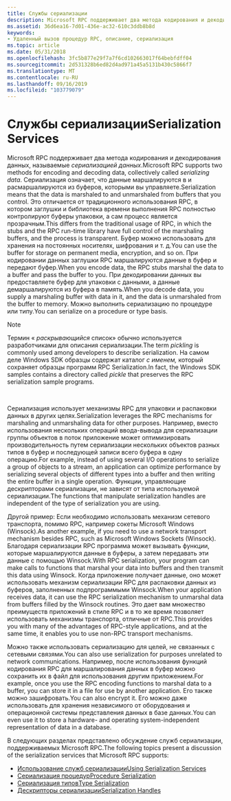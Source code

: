```yaml
---
title: Службы сериализации
description: Microsoft RPC поддерживает два метода кодирования и декодирования данных, называемые сериализацией данных.
ms.assetid: 36d6ea16-7d01-436e-ac32-610c3ddb8b8d
keywords:
- Удаленный вызов процедур RPC, описание, сериализация
ms.topic: article
ms.date: 05/31/2018
ms.openlocfilehash: 3fc5b877e29f7a7f6cd102663017f64bebfdff04
ms.sourcegitcommit: 2d531328b6ed82d4ad971a45a5131b430c5866f7
ms.translationtype: MT
ms.contentlocale: ru-RU
ms.lasthandoff: 09/16/2019
ms.locfileid: "103779079"
---
```

# <a name="serialization-services"></a><span data-ttu-id="662ee-104">Службы сериализации</span><span class="sxs-lookup"><span data-stu-id="662ee-104">Serialization Services</span></span>

<span data-ttu-id="662ee-105">Microsoft RPC поддерживает два метода кодирования и декодирования данных, называемые *сериализацией данных*.</span><span class="sxs-lookup"><span data-stu-id="662ee-105">Microsoft RPC supports two methods for encoding and decoding data, collectively called *serializing data*.</span></span> <span data-ttu-id="662ee-106">Сериализация означает, что данные маршалируются в и расмаршалируются из буферов, которыми вы управляете.</span><span class="sxs-lookup"><span data-stu-id="662ee-106">Serialization means that the data is marshaled to and unmarshaled from buffers that you control.</span></span> <span data-ttu-id="662ee-107">Это отличается от традиционного использования RPC, в котором заглушки и библиотека времени выполнения RPC полностью контролируют буферы упаковки, а сам процесс является прозрачным.</span><span class="sxs-lookup"><span data-stu-id="662ee-107">This differs from the traditional usage of RPC, in which the stubs and the RPC run-time library have full control of the marshaling buffers, and the process is transparent.</span></span> <span data-ttu-id="662ee-108">Буфер можно использовать для хранения на постоянных носителях, шифрования и т. д.</span><span class="sxs-lookup"><span data-stu-id="662ee-108">You can use the buffer for storage on permanent media, encryption, and so on.</span></span> <span data-ttu-id="662ee-109">При кодировании данных заглушки RPC маршалируются данные в буфер и передают буфер.</span><span class="sxs-lookup"><span data-stu-id="662ee-109">When you encode data, the RPC stubs marshal the data to a buffer and pass the buffer to you.</span></span> <span data-ttu-id="662ee-110">При декодировании данных вы предоставляете буфер для упаковки с данными, а данные демаршалируются из буфера в память.</span><span class="sxs-lookup"><span data-stu-id="662ee-110">When you decode data, you supply a marshaling buffer with data in it, and the data is unmarshaled from the buffer to memory.</span></span> <span data-ttu-id="662ee-111">Можно выполнить сериализацию по процедуре или типу.</span><span class="sxs-lookup"><span data-stu-id="662ee-111">You can serialize on a procedure or type basis.</span></span>

> [!Note]  
> <span data-ttu-id="662ee-112">Термин « *раскрывающийся* список» обычно используется разработчиками для описания сериализации.</span><span class="sxs-lookup"><span data-stu-id="662ee-112">The term *pickling* is commonly used among developers to describe serialization.</span></span> <span data-ttu-id="662ee-113">На самом деле Windows SDK образцы содержат каталог *с именем,* который сохраняет образцы программ RPC Serialization.</span><span class="sxs-lookup"><span data-stu-id="662ee-113">In fact, the Windows SDK samples contains a directory called *pickle* that preserves the RPC serialization sample programs.</span></span>

 

<span data-ttu-id="662ee-114">Сериализация использует механизмы RPC для упаковки и распаковки данных в других целях.</span><span class="sxs-lookup"><span data-stu-id="662ee-114">Serialization leverages the RPC mechanisms for marshaling and unmarshaling data for other purposes.</span></span> <span data-ttu-id="662ee-115">Например, вместо использования нескольких операций ввода-вывода для сериализации группы объектов в поток приложение может оптимизировать производительность путем сериализации нескольких объектов разных типов в буфер и последующей записи всего буфера в одну операцию.</span><span class="sxs-lookup"><span data-stu-id="662ee-115">For example, instead of using several I/O operations to serialize a group of objects to a stream, an application can optimize performance by serializing several objects of different types into a buffer and then writing the entire buffer in a single operation.</span></span> <span data-ttu-id="662ee-116">Функции, управляющие дескрипторами сериализации, не зависят от типа используемой сериализации.</span><span class="sxs-lookup"><span data-stu-id="662ee-116">The functions that manipulate serialization handles are independent of the type of serialization you are using.</span></span>

<span data-ttu-id="662ee-117">Другой пример: Если необходимо использовать механизм сетевого транспорта, помимо RPC, например сокеты Microsoft Windows (Winsock).</span><span class="sxs-lookup"><span data-stu-id="662ee-117">As another example, if you need to use a network transport mechanism besides RPC, such as Microsoft Windows Sockets (Winsock).</span></span> <span data-ttu-id="662ee-118">Благодаря сериализации RPC программа может вызывать функции, которые маршалируются данные в буферы, а затем передавать эти данные с помощью Winsock.</span><span class="sxs-lookup"><span data-stu-id="662ee-118">With RPC serialization, your program can make calls to functions that marshal your data into buffers and then transmit this data using Winsock.</span></span> <span data-ttu-id="662ee-119">Когда приложение получает данные, оно может использовать механизм сериализации RPC для распаковки данных из буферов, заполненных подпрограммыми Winsock.</span><span class="sxs-lookup"><span data-stu-id="662ee-119">When your application receives data, it can use the RPC serialization mechanism to unmarshal data from buffers filled by the Winsock routines.</span></span> <span data-ttu-id="662ee-120">Это дает вам множество преимуществ приложений в стиле RPC и в то же время позволяет использовать механизмы транспорта, отличные от RPC.</span><span class="sxs-lookup"><span data-stu-id="662ee-120">This provides you with many of the advantages of RPC-style applications, and at the same time, it enables you to use non-RPC transport mechanisms.</span></span>

<span data-ttu-id="662ee-121">Можно также использовать сериализацию для целей, не связанных с сетевыми связями.</span><span class="sxs-lookup"><span data-stu-id="662ee-121">You can also use serialization for purposes unrelated to network communications.</span></span> <span data-ttu-id="662ee-122">Например, после использования функций кодирования RPC для маршалирования данных в буфер можно сохранить их в файл для использования другим приложением.</span><span class="sxs-lookup"><span data-stu-id="662ee-122">For example, once you use the RPC encoding functions to marshal data to a buffer, you can store it in a file for use by another application.</span></span> <span data-ttu-id="662ee-123">Его также можно зашифровать.</span><span class="sxs-lookup"><span data-stu-id="662ee-123">You can also encrypt it.</span></span> <span data-ttu-id="662ee-124">Его можно даже использовать для хранения независимого от оборудования и операционной системы представления данных в базе данных.</span><span class="sxs-lookup"><span data-stu-id="662ee-124">You can even use it to store a hardware- and operating system-independent representation of data in a database.</span></span>

<span data-ttu-id="662ee-125">В следующих разделах представлено обсуждение служб сериализации, поддерживаемых Microsoft RPC.</span><span class="sxs-lookup"><span data-stu-id="662ee-125">The following topics present a discussion of the serialization services that Microsoft RPC supports:</span></span>

-   [<span data-ttu-id="662ee-126">Использование служб сериализации</span><span class="sxs-lookup"><span data-stu-id="662ee-126">Using Serialization Services</span></span>](using-serialization-services.md)
-   [<span data-ttu-id="662ee-127">Сериализация процедур</span><span class="sxs-lookup"><span data-stu-id="662ee-127">Procedure Serialization</span></span>](procedure-serialization.md)
-   [<span data-ttu-id="662ee-128">Сериализация типов</span><span class="sxs-lookup"><span data-stu-id="662ee-128">Type Serialization</span></span>](type-serialization.md)
-   [<span data-ttu-id="662ee-129">Дескрипторы сериализации</span><span class="sxs-lookup"><span data-stu-id="662ee-129">Serialization Handles</span></span>](serialization-handles.md)

 

 




